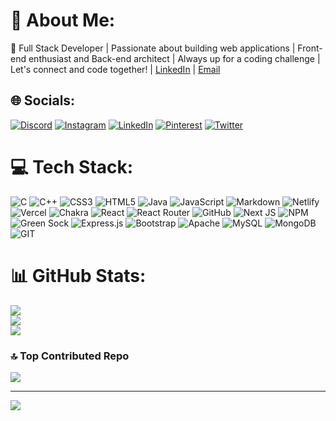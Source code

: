 # 💫 About Me:
👋 Full Stack Developer | Passionate about building web applications | Front-end enthusiast and Back-end architect | Always up for a coding challenge | Let's connect and code together! | [LinkedIn](www.linkedin.com/in/nayemuddinshaikh/) | [Email](nayemuddinshaikh@email.com)


## 🌐 Socials:
[![Discord](https://img.shields.io/badge/Discord-%237289DA.svg?logo=discord&logoColor=white)](https://discord.gg/https://discord.gg/hvytuNkN) [![Instagram](https://img.shields.io/badge/Instagram-%23E4405F.svg?logo=Instagram&logoColor=white)](https://instagram.com/naim__618) [![LinkedIn](https://img.shields.io/badge/LinkedIn-%230077B5.svg?logo=linkedin&logoColor=white)](https://linkedin.com/in/NayemuddinShaikh) [![Pinterest](https://img.shields.io/badge/Pinterest-%23E60023.svg?logo=Pinterest&logoColor=white)](https://pinterest.com/NayemuddinShaikh) [![Twitter](https://img.shields.io/badge/Twitter-%231DA1F2.svg?logo=Twitter&logoColor=white)](https://twitter.com/Nayemuddin7373) 

# 💻 Tech Stack:
![C](https://img.shields.io/badge/c-%2300599C.svg?style=flat&logo=c&logoColor=white) ![C++](https://img.shields.io/badge/c++-%2300599C.svg?style=flat&logo=c%2B%2B&logoColor=white) ![CSS3](https://img.shields.io/badge/css3-%231572B6.svg?style=flat&logo=css3&logoColor=white) ![HTML5](https://img.shields.io/badge/html5-%23E34F26.svg?style=flat&logo=html5&logoColor=white) ![Java](https://img.shields.io/badge/java-%23ED8B00.svg?style=flat&logo=java&logoColor=white) ![JavaScript](https://img.shields.io/badge/javascript-%23323330.svg?style=flat&logo=javascript&logoColor=%23F7DF1E) ![Markdown](https://img.shields.io/badge/markdown-%23000000.svg?style=flat&logo=markdown&logoColor=white) ![Netlify](https://img.shields.io/badge/netlify-%23000000.svg?style=flat&logo=netlify&logoColor=#00C7B7) ![Vercel](https://img.shields.io/badge/vercel-%23000000.svg?style=flat&logo=vercel&logoColor=white) ![Chakra](https://img.shields.io/badge/chakra-%234ED1C5.svg?style=flat&logo=chakraui&logoColor=white) ![React](https://img.shields.io/badge/react-%2320232a.svg?style=flat&logo=react&logoColor=%2361DAFB) ![React Router](https://img.shields.io/badge/React_Router-CA4245?style=flat&logo=react-router&logoColor=white) ![GitHub](https://img.shields.io/badge/GitHub-%23121011.svg?style=flat&logo=github&logoColor=white) ![Next JS](https://img.shields.io/badge/Next-black?style=flat&logo=next.js&logoColor=white) ![NPM](https://img.shields.io/badge/NPM-%23000000.svg?style=flat&logo=npm&logoColor=white) ![Green Sock](https://img.shields.io/badge/green%20sock-88CE02?style=flat&logo=greensock&logoColor=white) ![Express.js](https://img.shields.io/badge/express.js-%23404d59.svg?style=flat&logo=express&logoColor=%2361DAFB) ![Bootstrap](https://img.shields.io/badge/bootstrap-%23563D7C.svg?style=flat&logo=bootstrap&logoColor=white) ![Apache](https://img.shields.io/badge/apache-%23D42029.svg?style=flat&logo=apache&logoColor=white) ![MySQL](https://img.shields.io/badge/mysql-%2300f.svg?style=flat&logo=mysql&logoColor=white) ![MongoDB](https://img.shields.io/badge/MongoDB-%234ea94b.svg?style=flat&logo=mongodb&logoColor=white) ![GIT](https://img.shields.io/badge/Git-fc6d26?style=flat&logo=git&logoColor=white)
# 📊 GitHub Stats:
![](https://github-readme-stats.vercel.app/api?username=NaimShk07&theme=merko&hide_border=false&include_all_commits=true&count_private=true)<br/>
![](https://github-readme-streak-stats.herokuapp.com/?user=NaimShk07&theme=merko&hide_border=false)<br/>
![](https://github-readme-stats.vercel.app/api/top-langs/?username=NaimShk07&theme=merko&hide_border=false&include_all_commits=true&count_private=true&layout=compact)

### 🔝 Top Contributed Repo
![](https://github-contributor-stats.vercel.app/api?username=NaimShk07&limit=5&theme=dark&combine_all_yearly_contributions=true)

---
[![](https://visitcount.itsvg.in/api?id=NaimShk07&icon=0&color=0)](https://visitcount.itsvg.in)

